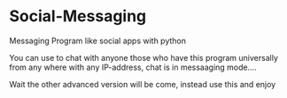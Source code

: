 # Social-Messaging
Messaging Program like social apps with python

You can use to chat with anyone those who have this program universally from any where with any IP-address, chat is in messaaging mode....

Wait the other advanced version will be come, instead use this and enjoy

